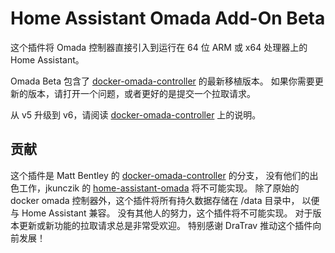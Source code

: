 # Home Assistant Omada Add-On Beta

这个插件将 Omada 控制器直接引入到运行在 64 位 ARM 或 x64 处理器上的 Home Assistant。

Omada Beta 包含了 [docker-omada-controller](https://github.com/mbentley/docker-omada-controller) 的最新移植版本。
如果你需要更新的版本，请打开一个问题，或者更好的是提交一个拉取请求。

从 v5 升级到 v6，请阅读 [docker-omada-controller](https://github.com/mbentley/docker-omada-controller) 上的说明。

## 贡献

这个插件是 Matt Bentley 的 [docker-omada-controller](https://github.com/mbentley/docker-omada-controller) 的分支，
没有他们的出色工作，jkunczik 的 [home-assistant-omada](https://github.com/jkunczik/home-assistant-omada) 将不可能实现。
除了原始的 docker omada 控制器外，这个插件将所有持久数据存储在 /data 目录中，
以便与 Home Assistant 兼容。
没有其他人的努力，这个插件将不可能实现。
对于版本更新或新功能的拉取请求总是非常受欢迎。
特别感谢 DraTrav 推动这个插件向前发展！